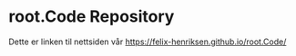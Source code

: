 # root.Code Repository

Dette er linken til nettsiden vår https://felix-henriksen.github.io/root.Code/
